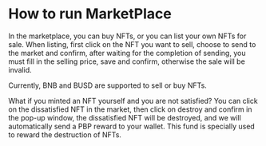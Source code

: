 # How to run MarketPlace

In the marketplace, you can buy NFTs, or you can list your own NFTs for sale. When listing, first click on the NFT you want to sell, choose to send to the market and confirm, after waiting for the completion of sending, you must fill in the selling price, save and confirm, otherwise the sale will be invalid. 

Currently, BNB and BUSD are supported to sell or buy NFTs.

What if you minted an NFT yourself and you are not satisfied? You can click on the dissatisfied NFT in the market, then click on destroy and confirm in the pop-up window, the dissatisfied NFT will be destroyed, and we will automatically send a PBP reward to your wallet. This fund is specially used to reward the destruction of NFTs.
